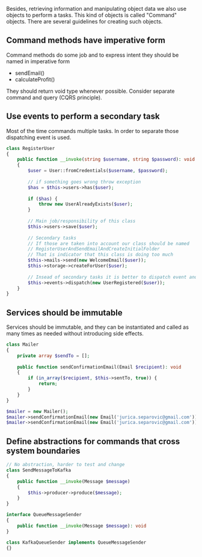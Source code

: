 Besides, retrieving information and manipulating object data we also use objects to perform a tasks.
This kind of objects is called "Command" objects. There are several guidelines for creating such objects.

## Command methods have imperative form

Command methods do some job and to express intent they should be named in imperative form
- sendEmail()
- calculateProfit()

They should return void type whenever possible. Consider separate command and query (CQRS principle).

## Use events to perform a secondary task

Most of the time commands multiple tasks. In order to separate those dispatching event is used.

```php
class RegisterUser
{
    public function __invoke(string $username, string $password): void
    {
        $user = User::fromCredentials($username, $password);
    
        // if something goes wrong throw exception
        $has = $this->users->has($user);
        
        if ($has) {
            throw new UserAlreadyExists($user);
        }
        
        // Main job/responsibility of this class
        $this->users->save($user);
        
        // Secondary tasks
        // If those are taken into account our class should be named
        // RegisterUserAndSendEmailAndCreateInitialFolder 
        // That is indicator that this class is doing too much
        $this->mails->send(new WelcomeEmail($user));
        $this->storage->createForUser($user);
        
        // Insead of secondary tasks it is better to dispatch event and do it in a separate service
        $this->events->dispatch(new UserRegistered($user));
    }
}
```

## Services should be immutable

Services should be immutable, and they can be instantiated and called as many times as needed without introducing side effects.

```php
class Mailer 
{
    private array $sendTo = [];
    
    public function sendConfirmationEmail(Email $recipient): void
    {
        if (in_array($recipient, $this->sentTo, true)) {
            return;
        }
    }
}

$mailer = new Mailer();
$mailer->sendConfirmationEmail(new Email('jurica.separovic@gmail.com')); // Sends email
$mailer->sendConfirmationEmail(new Email('jurica.separovic@gmail.com')); // Skips sending
```

## Define abstractions for commands that cross system boundaries

```php
// No abstraction, harder to test and change
class SendMessageToKafka
{
    public function __invoke(Message $message)
    {
        $this->producer->produce($message);
    }
}

interface QueueMessageSender
{
    public function __invoke(Message $message): void
}

class KafkaQueueSender implements QueueMessageSender
{} 
```

